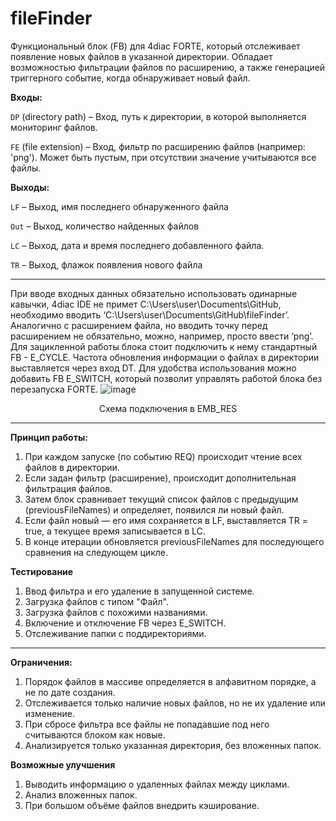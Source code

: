 # fileFinder
Функциональный блок (FB) для 4diac FORTE, который отслеживает появление новых файлов в указанной директории. Обладает возможностью фильтрации файлов по расширению, а также генерацией триггерного событие, когда обнаруживает новый файл.  

**Входы:**

`DP` (directory path) – Вход, путь к директории, в которой выполняется мониторинг файлов.

`FE` (file extension) – Вход, фильтр по расширению файлов (например: 'png'). Может быть пустым, при отсутствии значение учитываются все файлы.

**Выходы:**

`LF` – Выход, имя последнего обнаруженного файла

`Out` – Выход, количество найденных файлов

`LC` – Выход, дата и время последнего добавленного файла.

`TR` – Выход, флажок появления нового файла

------------------

При вводе входных данных обязательно использовать одинарные кавычки, 4diac IDE не примет C:\Users\user\Documents\GitHub, необходимо вводить ‘C:\Users\user\Documents\GitHub\fileFinder’. 
Аналогично с расширением файла, но вводить точку перед расширением не обязательно, можно, например, просто ввести ‘png’.
Для зацикленной работы блока стоит подключить к нему стандартный FB - E_CYCLE. Частота обновления информации о файлах в директории выставляется через вход DT. Для удобства использования можно добавить FB E_SWITCH, который позволит управлять работой блока без перезапуска FORTE. 
![image](https://github.com/user-attachments/assets/4e7dda48-5928-497e-bba0-7f949f7f2cb2)

<center> Схема подключения в EMB_RES </center>

--------------------------------------------------------

**Принцип работы:**

1.	При каждом запуске (по событию REQ) происходит чтение всех файлов в директории.
2.	Если задан фильтр (расширение), происходит дополнительная фильтрация файлов.
3.	Затем блок сравнивает текущий список файлов с предыдущим (previousFileNames) и определяет, появился ли новый файл.
4.	Если файл новый — его имя сохраняется в LF, выставляется TR = true, а текущее время записывается в LC.
5.	В конце итерации обновляется previousFileNames для последующего сравнения на следующем цикле.

**Тестирование**

1. Ввод фильтра и его удаление в запущенной системе.
2. Загрузка файлов с типом "Файл".
3. Загрузка файлов с похожими названиями.
4. Включение и отключение FB через E_SWITCH.
5. Отслеживание папки с поддиректориями. 

-----------------------------------------------------
   
**Ограничения:**

1.	Порядок файлов в массиве определяется в алфавитном порядке, а не по дате создания.
2.	Отслеживается только наличие новых файлов, но не их удаление или изменение.
3.	При сбросе фильтра все файлы не попадавшие под него считываются блоком как новые.
4.	Анализируется только указанная директория, без вложенных папок.
   
**Возможные улучшения**

1.	Выводить информацию о удаленных файлах между циклами.
2.	Анализ вложенных папок.
3.	При большом объёме файлов внедрить кэширование.


